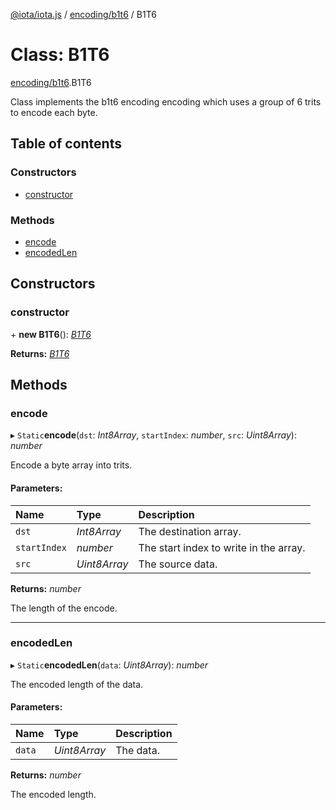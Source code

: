 [@iota/iota.js](../README.md) / [encoding/b1t6](../modules/encoding_b1t6.md) / B1T6

# Class: B1T6

[encoding/b1t6](../modules/encoding_b1t6.md).B1T6

Class implements the b1t6 encoding encoding which uses a group of 6 trits to encode each byte.

## Table of contents

### Constructors

- [constructor](encoding_b1t6.b1t6.md#constructor)

### Methods

- [encode](encoding_b1t6.b1t6.md#encode)
- [encodedLen](encoding_b1t6.b1t6.md#encodedlen)

## Constructors

### constructor

\+ **new B1T6**(): [*B1T6*](encoding_b1t6.b1t6.md)

**Returns:** [*B1T6*](encoding_b1t6.b1t6.md)

## Methods

### encode

▸ `Static`**encode**(`dst`: *Int8Array*, `startIndex`: *number*, `src`: *Uint8Array*): *number*

Encode a byte array into trits.

#### Parameters:

| Name | Type | Description |
| :------ | :------ | :------ |
| `dst` | *Int8Array* | The destination array. |
| `startIndex` | *number* | The start index to write in the array. |
| `src` | *Uint8Array* | The source data. |

**Returns:** *number*

The length of the encode.

___

### encodedLen

▸ `Static`**encodedLen**(`data`: *Uint8Array*): *number*

The encoded length of the data.

#### Parameters:

| Name | Type | Description |
| :------ | :------ | :------ |
| `data` | *Uint8Array* | The data. |

**Returns:** *number*

The encoded length.
